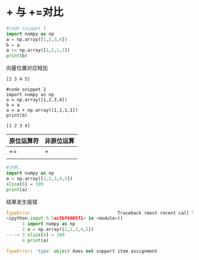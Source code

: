 # + 与 +=对比



```python
#code snippet 1
import numpy as np
a = np.array([1,2,3,4])
b = a
a += np.array([1,1,1,1])
print(b)
```

向量位置对应相加

```
[2 3 4 5]
```



```
#code snippet 2
import numpy as np
a = np.array([1,2,3,4])
b = a
a = a + np.array([1,1,1,1])
print(b)
```



```
[1 2 3 4]
```



| 原位运算符 | 非原位运算 |
| ---------- | ---------- |
| +=         | +          |
|            |            |



```python
#示例：
import numpy as np
a = np.array([1,2,3,4,5])
slice[0] = 100
print(a)
```

结果发生报错

```python
TypeError                                 Traceback (most recent call last)
<ipython-input-5-5ac5bf6005f1> in <module>()
      1 import numpy as np
      2 a = np.array([1,2,3,4,5])
----> 3 slice[0] = 100
      4 print(a)

TypeError: 'type' object does not support item assignment

```

